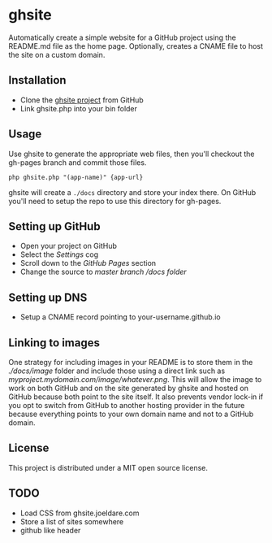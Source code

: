 # ghsite

Automatically create a simple website for a GitHub project using the README.md file as the home page. Optionally, creates a CNAME file to host the site on a custom domain.

## Installation

- Clone the [ghsite project](http://github.com/codazoda/ghsite) from GitHub
- Link ghsite.php into your bin folder

## Usage

Use ghsite to generate the appropriate web files, then you'll checkout the gh-pages branch and commit those files.

```
php ghsite.php "(app-name)" {app-url}
```

ghsite will create a `./docs` directory and store your index there. On GitHub you'll need to setup the repo to use this directory for gh-pages.

## Setting up GitHub

- Open your project on GitHub
- Select the *Settings* cog
- Scroll down to the *GitHub Pages* section
- Change the source to *master branch /docs folder*

## Setting up DNS

- Setup a CNAME record pointing to your-username.github.io

## Linking to images

One strategy for including images in your README is to store them in the *./docs/image* folder and include those using a direct link such as *myproject.mydomain.com/image/whatever.png*. This will allow the image to work on both GitHub and on the site generated by ghsite and hosted on GitHub because both point to the site itself. It also prevents vendor lock-in if you opt to switch from GitHub to another hosting provider in the future because everything points to your own domain name and not to a GitHub domain.

## License

This project is distributed under a MIT open source license.

## TODO

- Load CSS from ghsite.joeldare.com
- Store a list of sites somewhere
- github like header